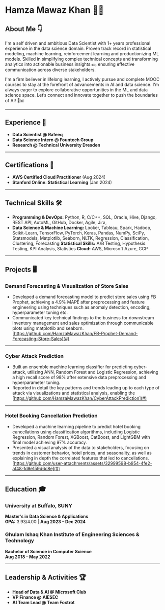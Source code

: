# Hamza Mawaz Khan 👨‍💻

## About Me 👇
I'm a self driven and ambitious Data Scientist with 1+ years professional experience in the data science domain. Proven track record in statistical modeling, machine learning, reinforcement learning and productionizing ML models. Skilled in simplifying complex technical concepts and transforming analytics into actionable business insights 💵, ensuring effective communication across diverse stakeholders.

I'm a firm believer in lifelong learning, I actively pursue and complete MOOC courses to stay at the forefront of advancements in AI and data science. I'm always eager to explore collaborative opportunities in the ML and data science space. Let’s connect and innovate together to push the boundaries of AI! 🚀📊

---

## Experience 💼

- **Data Scientist @ Rafeeq**  
- **Data Science Intern @ Fountech Group**  
- **Research @ Technical University Dresden**

---

## Certifications 🏅

- **AWS Certified Cloud Practitioner** (Aug 2024)  
- **Stanford Online: Statistical Learning** (Jan 2024)

---

## Technical Skills 🛠️

- **Programming & DevOps:** Python, R, C/C++, SQL, Oracle, Hive, Django, REST API, AutoML, GitHub, Docker, Agile, Jira, 
- **Data Science & Machine Learning:** Looker, Tableau, Spark, Hadoop, Scikit-Learn, TensorFlow, PyTorch, Keras, Pandas, NumPy, SciPy,
Statsmodels, Matplotlib, Seaborn, NLTK, Regression, Classification, Clustering, Forecasting
**Statistical Skills:** A/B Testing, Hypothesis Testing, KPI Analysis, Statistics
**Cloud:** AWS, Microsoft Azure, GCP

---

## Projects 🖥️

### **Demand Forecasting & Visualization of Store Sales**
- Developed a demand forecasting model to predict store sales using FB Prophet, achieving a 4.9% MAPE after preprocessing and feature engineering using techniques such as anomaly detection, encoding, hyperparameter tuning etc.
- Communicated key technical findings to the business for downstream inventory management and sales optimization through communicable plots using matplotlib and seaborn.
[https://github.com/HamzaMawazKhan/FB-Prophet-Demand-Forecasting-Store-Sales](#)

---

### **Cyber Attack Prediction**
- Built an ensemble machine learning classifier for predicting cyber-attack, utilizing ANN, Random Forest and Logistic Regression, achieving a high recall score of 98% after extensive data preprocessing and hyperparameter tuning.
- Reported in detail the key patterns and trends leading up to each type of attack via visualizations and statistical analysis, enabling the [https://github.com/HamzaMawazKhan/CyberAttackPrediction](#)

---

### **Hotel Booking Cancellation Prediction**
- Developed a machine learning pipeline to predict hotel booking cancellations using classification algorithms, including Logistic Regression, Random Forest, XGBoost, CatBoost, and LightGBM with final model achieving 97% accuracy.
- Presented a visual analysis of the data to stakeholders, focusing on trends in customer behavior, hotel prices, and seasonality, as well as explaining in depth the correlated features that led to cancellations.
[https://github.com/user-attachments/assets/32999598-b954-4fe2-af48-fd8e159d6c8e](#)

---

## Education 🎓

### University at Buffalo, SUNY
**Master’s in Data Science & Applications**  
**GPA:** 3.93/4.00 | **Aug 2023 – Dec 2024**

### Ghulam Ishaq Khan Institute of Engineering Sciences & Technology
**Bachelor of Science in Computer Science**  
**Aug 2018 – May 2022**

---

## Leadership & Activities 🏆

- **Head of Data & AI @ Microsoft Club**  
- **VP Finance @ AIESEC**  
- **AI Team Lead @ Team Foxtrot**
